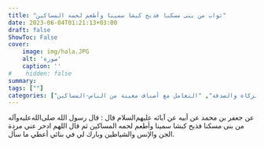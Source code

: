 ```yaml
---
title: "ثواب من بنى مسكنا فذبح كبشا سمينا وأطعم لحمه المساكين"
date: 2023-06-04T01:21:13+03:00
draft: false
ShowToc: False
cover:
    image: img/hala.JPG
    alt: 'صورة'
    caption: ''
#    hidden: false
summary: 
tags: [""]
categories: ["الإنفاق والزكاة والصدقة", "التعامل مع أصناف معينة من الناس-المساكين"]
---
```

عن جعفر بن محمد عن أبيه عن آبائه عليهم‌السلام قال : قال رسول الله صلى‌الله‌عليه‌وآله
من بنى مسكنا فذبح كبشا سمينا وأطعم لحمه المساكين ثم قال اللهم ادحر
عني مردة الجن والإنس والشياطين وبارك لي في بنائي أعطي ما سأل.


